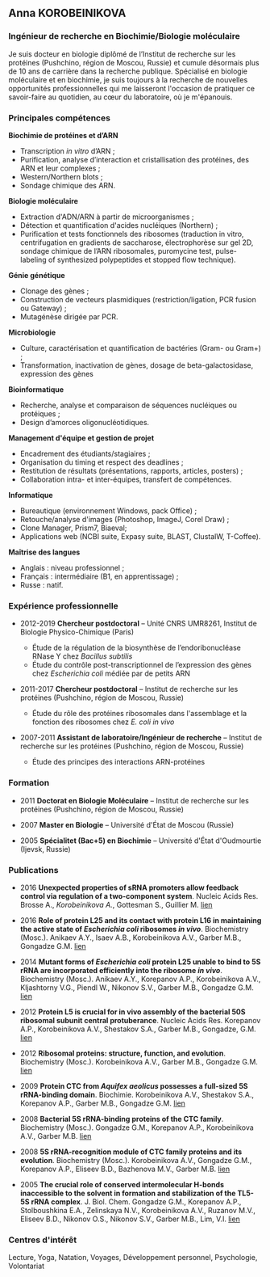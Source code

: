 ## Anna KOROBEINIKOVA
### Ingénieur de recherche en Biochimie/Biologie moléculaire
Je suis docteur en biologie diplômé de l’Institut de recherche sur les protéines (Pushchino, région de Moscou, Russie) et cumule désormais plus de 10 ans de carrière dans la recherche publique. Spécialisé en biologie moléculaire et en biochimie, je suis toujours à la recherche de nouvelles opportunités professionnelles qui me laisseront l'occasion de pratiquer ce savoir-faire au quotidien, au cœur du laboratoire, où je m'épanouis.

### Principales compétences

**Biochimie de protéines et d’ARN**
* Transcription _in vitro_ d’ARN ;
* Purification, analyse d’interaction et cristallisation des protéines, des ARN et leur complexes ;
* Western/Northern blots ;
* Sondage chimique des ARN.

**Biologie moléculaire**
* Extraction d'ADN/ARN à partir de microorganismes ;
* Détection et quantification d'acides nucléiques  (Northern) ;
* Purification et tests fonctionnels des ribosomes (traduction in vitro, centrifugation en gradients de saccharose, électrophorèse sur gel 2D, sondage chimique de l’ARN ribosomales, puromycine test, pulse-labeling of synthesized polypeptides et stopped flow technique).

**Génie génétique**
* Clonage des gènes ;
* Construction de vecteurs plasmidiques (restriction/ligation, PCR fusion ou Gateway) ;
* Mutagénèse dirigée par PCR.

**Microbiologie**
* Culture, caractérisation et quantification de bactéries (Gram- ou Gram+) ;
* Transformation, inactivation de gènes, dosage de beta-galactosidase, expression des gènes

**Bioinformatique**
* Recherche, analyse et comparaison de séquences nucléiques ou protéiques ;
* Design d’amorces oligonucléotidiques.

**Management d'équipe et gestion de projet**
* Encadrement des étudiants/stagiaires ;
* Organisation du timing et respect des deadlines ;
* Restitution de résultats (présentations, rapports, articles, posters) ;
* Collaboration intra- et inter-équipes, transfert de compétences.

**Informatique**
* Bureautique (environnement Windows, pack Office) ; 
* Retouche/analyse d'images (Photoshop, ImageJ, Corel Draw) ;
* Clone Manager, Prism7, Biaeval;
* Applications web (NCBI suite, Expasy suite, BLAST, ClustalW, T-Coffee).

**Maîtrise des langues**
* Anglais : niveau professionnel ;
* Français : intermédiaire (B1, en apprentissage) ;
* Russe : natif.

### Expérience professionnelle

* 2012-2019 **Chercheur postdoctoral** – Unité CNRS UMR8261, Institut de Biologie Physico-Chimique (Paris)
  * Étude de la régulation de la biosynthèse de l’endoribonucléase RNase Y chez _Bacillus subtilis_
  * Étude du contrôle post-transcriptionnel de l’expression des gènes chez _Escherichia coli_ médiée par de petits ARN

* 2011-2017 **Chercheur postdoctoral** – Institut de recherche sur les protéines (Pushchino, région de Moscou, Russie)
  * Étude du rôle des protéines ribosomales dans l'assemblage et la fonction des ribosomes chez _E. coli in vivo_

* 2007-2011 **Assistant de laboratoire/Ingénieur de recherche** – Institut de recherche sur les protéines (Pushchino, région de Moscou, Russie)
  * Étude des principes des interactions ARN-protéines


### Formation

* 2011 **Doctorat en Biologie Moléculaire** – Institut de recherche sur les protéines (Pushchino, région de Moscou, Russie)

* 2007 **Master en Biologie** – Université d'État de Moscou (Russie)

* 2005 **Spécialitet (Bac+5) en Biochimie** – Université d'État d'Oudmourtie (Ijevsk, Russie)


### Publications

* 2016 **Unexpected properties of sRNA promoters allow feedback control via regulation of a two-component system**. Nucleic Acids Res. Brosse A., _Korobeinikova А._, Gottesman S., Guillier M. [lien](https://www.ncbi.nlm.nih.gov/pubmed/27439713)

* 2016 **Role of protein L25 and its contact with protein L16 in maintaining the active state of _Escherichia coli_ ribosomes _in vivo_**. Biochemistry (Mosc.). Anikaev A.Y., Isaev A.B., Korobeinikova A.V., Garber M.B., Gongadze G.M. [lien](https://www.ncbi.nlm.nih.gov/pubmed/26885579)

* 2014 **Mutant forms of _Escherichia coli_ protein L25 unable to bind to 5S rRNA are incorporated efficiently into the ribosome _in vivo_**. Biochemistry (Mosc.). Anikaev A.Y., Korepanov A.P., Korobeinikova A.V., Kljashtorny V.G., Piendl W., Nikonov S.V., Garber M.B., Gongadze G.M. [lien](https://www.ncbi.nlm.nih.gov/pubmed/25365493)
 
* 2012 **Protein L5 is crucial for in vivo assembly of the bacterial 50S ribosomal subunit central protuberance**. Nucleic Acids Res. Korepanov A.P., Korobeinikova A.V., Shestakov S.A., Garber M.B., Gongadze, G.M. [lien](https://www.ncbi.nlm.nih.gov/pubmed/22821559)

* 2012 **Ribosomal proteins: structure, function, and evolution**. Biochemistry (Mosc.). Korobeinikova A.V., Garber M.B., Gongadze G.M. [lien](https://www.ncbi.nlm.nih.gov/pubmed/22817455)

* 2009 **Protein CTC from _Aquifex aeolicus_ possesses a full-sized 5S rRNA-binding domain**. Biochimie. Korobeinikova A.V., Shestakov S.A., Korepanov A.P., Garber M.B., Gongadze G.M. [lien](https://www.ncbi.nlm.nih.gov/pubmed/19041925)

* 2008 **Bacterial 5S rRNA-binding proteins of the CTC family**. Biochemistry (Mosc.). Gongadze G.M., Korepanov A.P., Korobeinikova A.V., Garber M.B. [lien](https://www.ncbi.nlm.nih.gov/pubmed/19216708)

* 2008 **5S rRNA-recognition module of CTC family proteins and its evolution**. Biochemistry (Mosc.). Korobeinikova A.V., Gongadze G.M., Korepanov A.P., Eliseev B.D., Bazhenova M.V., Garber M.B. [lien](https://www.ncbi.nlm.nih.gov/pubmed/18298371) 

* 2005 **The crucial role of conserved intermolecular H-bonds inaccessible to the solvent in formation and stabilization of the TL5-5S rRNA complex**. J. Biol. Chem.  Gongadze G.M., Korepanov A.P., Stolboushkina E.A., Zelinskaya N.V., Korobeinikova A.V., Ruzanov M.V., Eliseev B.D., Nikonov O.S., Nikonov S.V., Garber M.B., Lim, V.I. [lien](https://www.ncbi.nlm.nih.gov/pubmed/15718233)

### Centres d'intérêt
Lecture, Yoga, Natation, Voyages, Développement personnel, Psychologie, Volontariat

